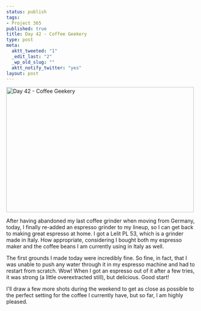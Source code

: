 ```yaml
--- 
status: publish
tags: 
- Project 365
published: true
title: Day 42 - Coffee Geekery
type: post
meta: 
  aktt_tweeted: "1"
  _edit_last: "2"
  _wp_old_slug: ""
  aktt_notify_twitter: "yes"
layout: post
---
```

<a href="http://www.flickr.com/photos/freeed/5437492129/" title="Day 42 - Coffee Geekery by Fred​, on Flickr"><img src="http://farm6.static.flickr.com/5259/5437492129_81b215fe2d.jpg" width="500" height="333" alt="Day 42 - Coffee Geekery" /></a>

After having abandoned my last coffee grinder when moving from Germany, today, I finally re-added an espresso grinder to my lineup, so I can get back to making great espresso at home. I got a Lelit PL 53, which is a grinder made in Italy. How appropriate, considering I bought both my espresso maker and the coffee beans I am currently using in Italy as well.

The first grounds I made today were incredibly fine. So fine, in fact, that I was unable to push any water through it in my espresso machine and had to restart from scratch. Wow! When I got an espresso out of it after a few tries, it was strong (a little overextracted still), but delicious. Good start!

I'll draw a few more shots during the weekend to get as close as possible to the perfect setting for the coffee I currently have, but so far, I am highly pleased.
